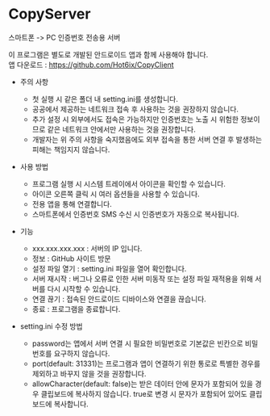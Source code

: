 # CopyServer

스마트폰 -> PC 인증번호 전송용 서버

이 프로그램은 별도로 개발된 안드로이드 앱과 함께 사용해야 합니다.  
앱 다운로드 : https://github.com/Hot6ix/CopyClient

- 주의 사항
  - 첫 실행 시 같은 폴더 내 setting.ini를 생성합니다.
  - 공공에서 제공하는 네트워크 접속 후 사용하는 것을 권장하지 않습니다.
  - 추가 설정 시 외부에서도 접속은 가능하지만 인증번호는 노출 시 위험한 정보이므로 같은 네트워크 안에서만 사용하는 것을 권장합니다.
  - 개발자는 위 주의 사항을 숙지했음에도 외부 접속을 통한 서버 연결 후 발생하는 피해는 책임지지 않습니다.

- 사용 방법
  - 프로그램 실행 시 시스템 트레이에서 아이콘을 확인할 수 있습니다.
  - 아이콘 오른쪽 클릭 시 여러 옵션들을 사용할 수 있습니다.
  - 전용 앱을 통해 연결합니다.
  - 스마트폰에서 인증번호 SMS 수신 시 인증번호가 자동으로 복사됩니다.
  
- 기능
  - xxx.xxx.xxx.xxx : 서버의 IP 입니다.
  - 정보 : GitHub 사이트 방문
  - 설정 파일 열기 : setting.ini 파일을 열어 확인합니다.
  - 서버 재시작 : 버그나 오류로 인한 서버 미동작 또는 설정 파일 재적용을 위해 서버를 다시 시작할 수 있습니다.
  - 연결 끊기 : 접속된 안드로이드 디바이스와 연결을 끊습니다.
  - 종료 : 프로그램을 종료합니다.
  
- setting.ini 수정 방법
    - password는 앱에서 서버 연결 시 필요한 비밀번호로 기본값은 빈칸으로 비밀번호를 요구하지 않습니다.
    - port(default: 31331)는 프로그램과 앱이 연결하기 위한 통로로 특별한 경우를 제외하고 바꾸지 않을 것을 권장합니다.
    - allowCharacter(default: false)는 받은 데이터 안에 문자가 포함되어 있을 경우 클립보드에 복사하지 않습니다. true로 변경 시 문자가 포함되어 있어도 클립보드에 복사합니다.
